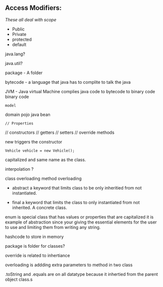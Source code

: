 ## Access Modifiers: 

_These all deal with scope_
  - Public 
  - Private
  - protected
  - default


  java.lang?

  <!-- Additional functionality from classes -->
  java.util?

  package - A folder 

  bytecode - a language that java has to complite to talk the java

  <!-- Introduce to make cross-plateform  capabilities -->
  JVM - Java virtual Machine complies java code to bytecode  to binary code
  binary code

    model
  domain 
  pojo
  java bean

    // Properties 
  // constructors 
  // getters 
  // setters
  // override methods


  new triggers the constructor
  ```
  Vehicle vehicle = new Vehicle();
  ```
  capitalized and same name as the class.


  interpolation ?

class overloading 
method overloading

- abstract a keyword that limits class to be only inheritied from not instantiated.

- final a keyword that limits the class to only instantiated from not inherited. A concrete class.


enum is special class that has values or properties that are capitalized it is example of abstraction since your giving the essential elements for the user to use and limiting them from writing any string. 

hashcode to store in memory

package is folder for classes? 

override is related to inhertiance 

overloading is addding extra parameters to method in two class


.toString and .equals are on all datatype because it inhertied from the parent object class.s
